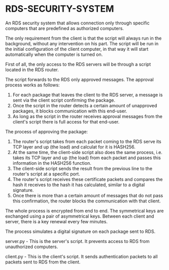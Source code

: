 # RDS-SECURITY-SYSTEM
An RDS security system that allows connection only through specific computers that are predefined as authorized computers.

The only requirement from the client is that the script will always run in the background, without any intervention on his part.
The script will be run in the initial configuration of the client computer, in that way it will start automatically when the computer is turned on.

First of all, the only access to the RDS servers will be through a script located in the RDS router.

The script forwards to the RDS only approved messages.
The approval process works as follows:
1. For each package that leaves the client to the RDS server, a message is sent via the client script confirming the package.
2. Once the script in the router detects a certain amount of unapproved packages, it blocks communication with this end-user.
3. As long as the script in the router receives approval messages from the client's script there is full access for that end-user.

The process of approving the package:
1. The router's script takes from each packet coming to the RDS serve its TCP layer and up (the load) and calculat for it is HASH256.
2. At the same time, the client-side script also does the same process, i.e. takes its TCP layer and up (the load) from each packet and passes this information in the HASH256 function.
3. The client-side script sends the result from the previous line to the router's script at a specific port.
4. The router's script receives these certificate packets and compares the hash it receives to the hash it has calculated, similar to a digital signature.
5. Once there is more than a certain amount of messages that do not pass this confirmation, the router blocks the communication with that client.

The whole process is encrypted from end to end.
The symmetrical keys are exchanged using a pair of asymmetrical keys.
Between each client and server, there is a key renewal every few minutes.

The process simulates a digital signature on each package sent to RDS.

server.py - This is the server's script. It prevents access to RDS from unauthorized computers.

client.py - This is the client's script. It sends authentication packets to all packets sent to RDS from the client.
